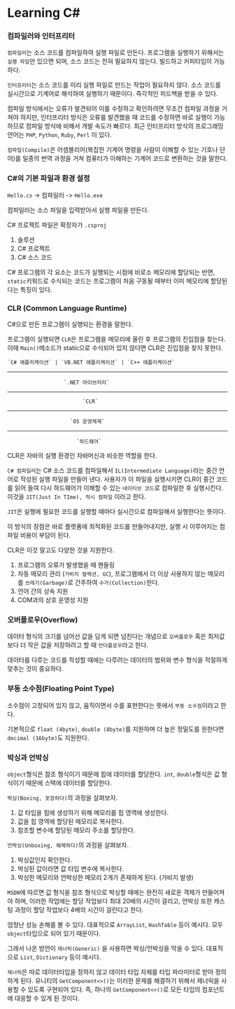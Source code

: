 # Learning C#

### 컴파일러와 인터프리터
`컴파일러`는 소스 코드를 컴파일하여 실행 파일로 만든다. 프로그램을 실행하기 위해서는 `실행 파일`만 있으면 되며, 소스 코드는 전혀 필요하지 않는다. 빌드하고 커피타임이 가능하다.

`인터프리터`는 소스 코드를 미리 실행 파일로 만드는 작업이 필요하지 않다. 소스 코드를 실시간으로 기계어로 해석하여 실행하기 때문이다. 즉각적인 피드백을 받을 수 있다.

컴파일 방식에서는 오류가 발견되어 이를 수정하고 확인하려면 무조건 컴파일 과정을 거쳐야 하지만, 인터프리터 방식은 오류를 발견했을 때 코드를 수정하면 바로 실행이 가능하므로 컴파일 방식에 비해서 개발 속도가 빠르다. 최근 인터프리터 방식의 프로그래밍 언어는 `PHP`, `Python`, `Ruby`, `Perl` 이 있다.

`컴파일(Compile)`은 어셈블리어(복잡한 기계어 명령을 사람이 이해할 수 있는 기호나 단어)를 일종의 번역 과정을 거쳐 컴퓨터가 이해하는 기계어 코드로 변환하는 것을 말한다.

### C#의 기본 파일과 환경 설정
`Hello.cs` -> 컴파일러 -> `Hello.exe`

컴파일러는 소스 파일을 입력받아서 실행 파일을 만든다.

C# 프로젝트 파일은 확장자가 `.csproj`

1. 솔루션
2. C# 프로젝트
3. C# 소스 코드

C# 프로그램의 각 요소는 코드가 실행되는 시점에 비로소 메모리에 할당되는 반면, `static`키워드로 수식되는 코드는 프로그램이 처음 구동될 때부터 이미 메모리에 할당된다는 특징이 있다.

### CLR (Common Language Runtime)
C#으로 만든 프로그램이 실행되는 환경을 말한다.

프로그램이 실행되면 `CLR`은 프로그램을 메모리에 올린 후 프로그램의 진입점을 찾는다. 이때 `Main()`메소드가 static으로 수식되어 있지 않다면 CLR은 진입점을 찾지 못한다.

    `C# 애플리케이션` | `VB.NET 애플리케이션` | `C++ 애플리케이션`
-------------------------------------------------------------
                      `.NET 라이브러리`
-------------------------------------------------------------
                            `CLR`
-------------------------------------------------------------
                        `OS 운영체제`
-------------------------------------------------------------
                          `하드웨어`

CLR은 자바의 실행 환경인 자바머신과 비슷한 역할을 한다.

`C# 컴파일러`는 C# 소스 코드를 컴파일해서 `IL(Intermediate Language)`라는 중간 언어로 작성된 실행 파일을 만들어 낸다. 사용자가 이 파일을 실행시키면 CLR이 중간 코드를 읽어 들여 다시 하드웨어가 이해할 수 있는 `네이티브 코드`로 컴파일한 후 실행시킨다. 이것을 `JIT(Just In TIme), 적시 컴파일` 이라고 한다.

`JIT`은 실행에 필요한 코드를 실행할 때마다 실시간으로 컴파일해서 실행한다는 뜻이다.

이 방식의 장점은 바로 플랫폼에 최적화된 코드를 만들어내지만, 실행 시 이루어지는 컴파일 비용이 부담이 된다.

CLR은 이것 말고도 다양한 것을 지원한다.
1. 프로그램의 오류가 발생했을 때 핸들링
2. 자동 메모리 관리 (`가비지 컬렉션, GC`), 프로그램에서 더 이상 사용하지 않는 메모리를 `쓰레기(Garbage)`로 간주하여 `수거(Collection)`한다.
3. 언어 간의 상속 지원
4. COM과의 상호 운영성 지원


### 오버플로우(Overflow)
데이터 형식의 크기를 넘어선 값을 담게 되면 넘친다는 개념으로 `오버플로우` 혹은 최저값보다 더 작은 값을 저장하려고 할 때 `언더플로우`라고 한다.

데이터를 다루는 코드를 작성할 때에는 다루려는 데이터의 범위와 변수 형식을 적절하게 맞추는 것이 중요하다.

### 부동 소수점(Floating Point Type)
소수점이 고정되어 있지 않고, 움직이면서 수를 표현한다는 뜻에서 `부동 소수점`이라고 한다.

기본적으로 `float (4byte)`, `double (8byte)`를 지원하며 더 높은 정밀도를 원한다면 `decimal (16byte)`도 지원한다.


### 박싱과 언박싱
`object`형식은 참조 형식이기 때문에 힙에 데이터를 할당한다. `int`, `double`형식은 값 형식이기 때문에 스택에 데이터를 할당한다.

`박싱(Boxing, 포장하다)`의 과정을 살펴보자.

1. 값 타입을 힙에 생성하기 위해 메모리를 힙 영역에 생성한다.
2. 값을 힙 영역에 할당된 메모리로 복사한다.
3. 참조할 변수에 할당된 메모리 주소를 할당한다.

`언박싱(Unboxing, 해제하다)`의 과정을 살펴보자.

1. 박싱값인지 확인한다.
2. 박싱된 값이라면 값 타입 변수에 복사한다.
3. 박싱한 메모리와 언박싱한 메모리 2개가 존재하게 된다. (가비지 발생)

`MSDN`에 따르면 값 형식을 참조 형식으로 박싱할 때에는 완전히 새로운 객체가 만들어져야 하며, 이러한 작업에는 할당 작업보다 최대 20배의 시간이 걸리고, 언박싱 또한 캐스팅 과정이 할당 작업보다 4배의 시간이 걸린다고 한다.

엄청난 성능 손해를 볼 수 있다. 대표적으로 `ArrayList`, `HashTable` 등이 예시다. 모두 `object`타입으로 되어 있기 때문이다.

그래서 나온 방안이 `제너릭(Generic)` 을 사용하면 박싱/언박싱을 막을 수 있다. 대표적으로 `List`, `Dictionary` 등이 예시다.

`제너릭`은 따로 데이터타입을 정하지 않고 데이터 타입 자체를 타입 파라미터로 받아 정의하게 된다. 유니티의 `GetComponent<>()`는 이러한 문제를 해결하기 위해서 제너릭을 사용할 수 있도록 구현되어 있다. 즉, 하나의 `GetComponent<>()`로 모든 타입의 컴포넌트에 대응할 수 있게 된 것이다.
































